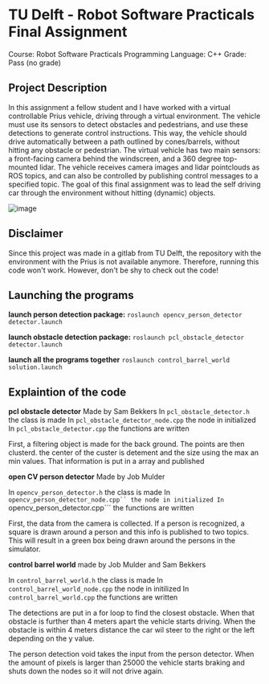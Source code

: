 # TU Delft - Robot Software Practicals Final Assignment
Course: Robot Software Practicals
Programming Language: C++
Grade: Pass (no grade)

## Project Description
In this assignment a fellow student and I have worked with a virtual controllable Prius vehicle, driving through a virtual environment. The vehicle must use its sensors to detect obstacles and pedestrians, and use these detections to generate control instructions. This way, the vehicle should drive automatically between a path
outlined by cones/barrels, without hitting any obstacle or pedestrian. The virtual vehicle has two main sensors: a front-facing camera behind the windscreen, and a 360 degree top-mounted lidar. The vehicle receives camera images and lidar pointclouds as ROS topics, and can also be controlled by publishing control messages to a specified topic. The goal of this final assignment was to lead the self driving car through the environment without hitting (dynamic) objects. 

![image](https://user-images.githubusercontent.com/101323001/166163325-1c66c676-6286-4d12-a0ec-3a521ea22cd4.png)

## Disclaimer
Since this project was made in a gitlab from TU Delft, the repository with the environment with the Prius is not available anymore. Therefore, running this code won't work. However, don't be shy to check out the code! 

## Launching the programs
**launch person detection package:**
```roslaunch opencv_person_detector detector.launch```

**launch obstacle detection package:**
```roslaunch pcl_obstacle_detector detector.launch```

**launch all the programs together**
```roslaunch control_barrel_world solution.launch```

## Explaintion of the code
**pcl obstacle detector**
Made by Sam Bekkers
In ```pcl_obstacle_detector.h``` the class is made
In ```pcl_obstacle_detector_node.cpp``` the node in initialized
In ```pcl_obstacle_detector.cpp``` the functions are written

First, a filtering object is made for the back ground. The points are then clusterd. the center of the custer is detement and the size using the max an min values. That information is put in a array and published

**open CV person detector**
Made by Job Mulder

In ```opencv_person_detector.h``` the class is made
In ```opencv_person_detector_node.cpp`` the node in initialized
In ```opencv_person_detector.cpp``` the functions are written

First, the data from the camera is collected. If a person is recognized, a square is drawn around a person and this info is published to two topics. This will result in a green box being drawn around the persons in the simulator.

**control barrel world**
made by Job Mulder and Sam Bekkers

In ```control_barrel_world.h``` the class is made
In ```control_barrel_world_node.cpp``` the node in initilized
In ```control_barrel_world.cpp``` the functions are written

The detections are put in a for loop to find the closest obstacle. When that obstacle is further than 4 meters apart the vehicle starts driving. When the obstacle is within 4 meters distance the car wil steer to the right or the left depending on the y value.

The person detection void takes the input from the person detector. When the amount of pixels is larger than 25000 the vehicle starts braking and shuts down the nodes so it will not drive again.


